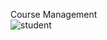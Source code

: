 Course Management
<br/>
![student](https://github.com/user-attachments/assets/531ecc23-fc11-471b-9181-ad152abdd002)

